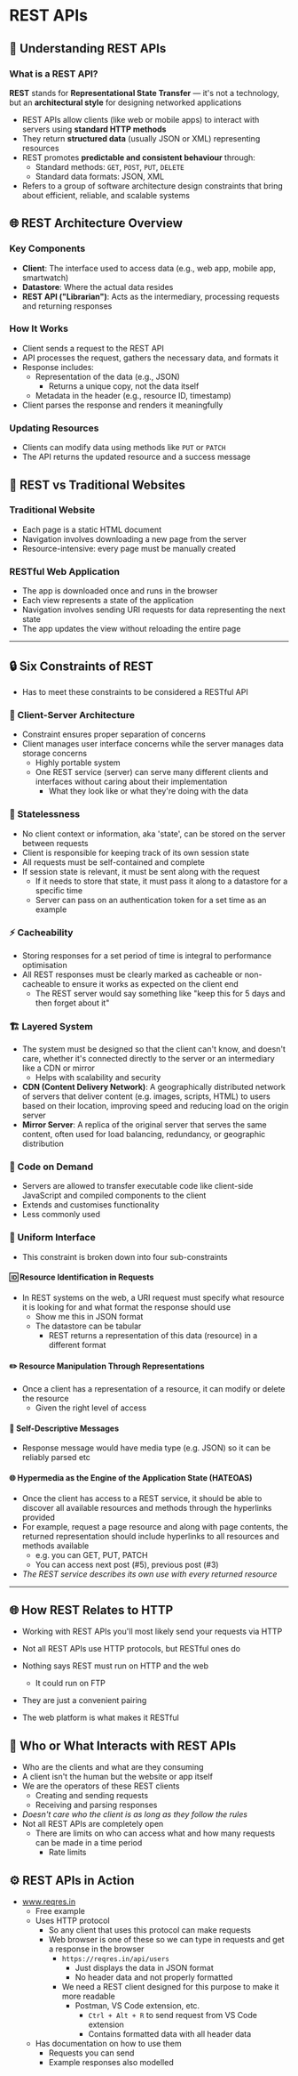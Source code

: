 # REST APIs
## 🧠 Understanding REST APIs
### What is a REST API?
**REST** stands for **Representational State Transfer** — it's not a technology, but an **architectural style** for designing networked applications
- REST APIs allow clients (like web or mobile apps) to interact with servers using **standard HTTP methods**
- They return **structured data** (usually JSON or XML) representing resources
- REST promotes **predictable and consistent behaviour** through:
    - Standard methods: `GET`, `POST`, `PUT`, `DELETE`
    - Standard data formats: JSON, XML
- Refers to a group of software architecture design constraints that bring about efficient, reliable, and scalable systems
## 🌐 REST Architecture Overview
### Key Components
- **Client**: The interface used to access data (e.g., web app, mobile app, smartwatch)
- **Datastore**: Where the actual data resides
- **REST API ("Librarian")**: Acts as the intermediary, processing requests and returning responses
### How It Works
- Client sends a request to the REST API
- API processes the request, gathers the necessary data, and formats it
- Response includes:
    - Representation of the data (e.g., JSON)
	    - Returns a unique copy, not the data itself
    - Metadata in the header (e.g., resource ID, timestamp)
- Client parses the response and renders it meaningfully
### Updating Resources
- Clients can modify data using methods like `PUT` or `PATCH`
- The API returns the updated resource and a success message
## 🧩 REST vs Traditional Websites
### Traditional Website
- Each page is a static HTML document
- Navigation involves downloading a new page from the server
- Resource-intensive: every page must be manually created
### RESTful Web Application
- The app is downloaded once and runs in the browser
- Each view represents a state of the application
- Navigation involves sending URI requests for data representing the next state
- The app updates the view without reloading the entire page

___
## 🔒 Six Constraints of REST
- Has to meet these constraints to be considered a RESTful API
### 🧭 Client-Server Architecture
- Constraint ensures proper separation of concerns
- Client manages user interface concerns while the server manages data storage concerns
    - Highly portable system
    - One REST service (server) can serve many different clients and interfaces without caring about their implementation
        - What they look like or what they're doing with the data
### 🧠 Statelessness
- No client context or information, aka 'state', can be stored on the server between requests
- Client is responsible for keeping track of its own session state
- All requests must be self-contained and complete
- If session state is relevant, it must be sent along with the request
    - If it needs to store that state, it must pass it along to a datastore for a specific time
    - Server can pass on an authentication token for a set time as an example
### ⚡ Cacheability
- Storing responses for a set period of time is integral to performance optimisation
- All REST responses must be clearly marked as cacheable or non-cacheable to ensure it works as expected on the client end
    - The REST server would say something like "keep this for 5 days and then forget about it"
### 🏗️ Layered System
- The system must be designed so that the client can't know, and doesn't care, whether it's connected directly to the server or an intermediary like a CDN or mirror
    - Helps with scalability and security
- **CDN (Content Delivery Network)**: A geographically distributed network of servers that deliver content (e.g. images, scripts, HTML) to users based on their location, improving speed and reducing load on the origin server
- **Mirror Server**: A replica of the original server that serves the same content, often used for load balancing, redundancy, or geographic distribution
### 🧬 Code on Demand
- Servers are allowed to transfer executable code like client-side JavaScript and compiled components to the client
- Extends and customises functionality
- Less commonly used
### 🔗 Uniform Interface
- This constraint is broken down into four sub-constraints
#### 🆔 Resource Identification in Requests
- In REST systems on the web, a URI request must specify what resource it is looking for and what format the response should use
    - Show me this in JSON format
    - The datastore can be tabular
        - REST returns a representation of this data (resource) in a different format
#### ✏️ Resource Manipulation Through Representations
- Once a client has a representation of a resource, it can modify or delete the resource
    - Given the right level of access
#### 🧾 Self-Descriptive Messages
- Response message would have media type (e.g. JSON) so it can be reliably parsed etc
#### 🌐 Hypermedia as the Engine of the Application State (HATEOAS)
- Once the client has access to a REST service, it should be able to discover all available resources and methods through the hyperlinks provided
- For example, request a page resource and along with page contents, the returned representation should include hyperlinks to all resources and methods available
    - e.g. you can GET, PUT, PATCH
    - You can access next post (#5), previous post (#3)
- *The REST service describes its own use with every returned resource*

___
## 🌐 How REST Relates to HTTP
- Working with REST APIs you'll most likely send your requests via HTTP
- Not all REST APIs use HTTP protocols, but RESTful ones do

- Nothing says REST must run on HTTP and the web
    - It could run on FTP
- They are just a convenient pairing
- The web platform is what makes it RESTful
## 👥 Who or What Interacts with REST APIs
- Who are the clients and what are they consuming
- A client isn't the human but the website or app itself
- We are the operators of these REST clients
    - Creating and sending requests
    - Receiving and parsing responses
- *Doesn't care who the client is as long as they follow the rules*
- Not all REST APIs are completely open
    - There are limits on who can access what and how many requests can be made in a time period
        - Rate limits
## ⚙️ REST APIs in Action
- www.reqres.in
    - Free example
    - Uses HTTP protocol
        - So any client that uses this protocol can make requests
        - Web browser is one of these so we can type in requests and get a response in the browser
            - `https://reqres.in/api/users`
                - Just displays the data in JSON format
                - No header data and not properly formatted
            - We need a REST client designed for this purpose to make it more readable
                - Postman, VS Code extension, etc.
                    - `Ctrl + Alt + R` to send request from VS Code extension
                    - Contains formatted data with all header data
    - Has documentation on how to use them
        - Requests you can send
        - Example responses also modelled
